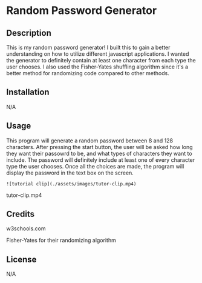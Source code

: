 # Random Password Generator

## Description

This is my random password generator!  I built this to gain a better understanding on how to utilize different javascript applications.  I wanted the generator to definitely contain at least one character from each type the user chooses.  I also used the Fisher-Yates shuffling algorithm since it's a better method for randomizing code compared to other methods.

## Installation

N/A

## Usage

This program will generate a random password between 8 and 128 characters.  After pressing the start button, the user will be asked how long they want their passowrd to be, and what types of characters they want to include.  The password will definitely include at least one of every character type the user chooses.  Once all the choices are made, the program will display the password in the text box on the screen.

    ![tutorial clip](./assets/images/tutor-clip.mp4)
tutor-clip.mp4

## Credits

w3schools.com

Fisher-Yates for their randomizing algorithm

## License

N/A
